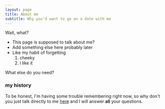 ```yaml
---
layout: page
title: About me
subtitle: Why you'd want to go on a date with me
---
```


Wait, what?

- This page is supposed to talk about me?
- Add something else here probably later
- Like my habit of forgetting
  1. cheeky
  2. i like it

What else do you need?

### my history

To be honest, I'm having some trouble remembering right now, so why don't you just talk directly to me [here](mailto:vishg8@outlook.com) and I will answer **all** your questions.